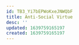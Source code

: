 ```yaml
---
id: TB3_Yi7bEPWoKxeJNWQbF
title: Anti-Social Virtue
desc: ''
updated: 1639759165197
created: 1639759165197
---
```



